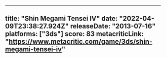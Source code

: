 
---
title: "Shin Megami Tensei IV"
date: "2022-04-09T23:38:27.924Z"
releaseDate: "2013-07-16"
platforms: ["3ds"]
score: 83
metacriticLink: "https://www.metacritic.com/game/3ds/shin-megami-tensei-iv"
---
